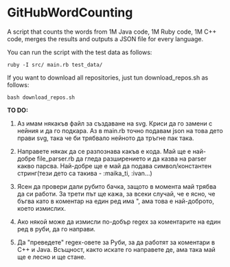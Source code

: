 # GitHubWordCounting
A script that counts the words from 1M Java code, 1M Ruby code, 1M C++ code, merges the results and outputs a JSON file for every language.

You can run the script with the test data as follows:

```ruby -I src/ main.rb test_data/```

If you want to download all repositories, just tun download_repos.sh as follows:

```bash download_repos.sh```


**TO DO:**

1. Аз имам някакъв файл за създаване на svg. Криси да го замени с нейния и да го подкара. Аз в main.rb точно подавам json на това дето прави svg, така че би трябвало нейното да тръгне пак така.

2. Направете някак да се разпознава какъв е кода. Май ще е най-добре file_parser.rb да гледа разширението и да казва на parser какво парсва. Най-добре ще е май да подава символ/константен стринг(тези дето са такива - :maika_ti, :ivan...)

3. Ясен да провери дали рубито бачка, защото в момента май трябва да си работи. За трети път ще кажа, за всеки случай, че е ясно, че бъгва като в коментар на един ред има ", ама това е най-доброто, което измислих.

4. Ако някой може да измисли по-добър regex за коментарите на един ред в руби, да го направи.

5. Да "преведете" regex-овете за Руби, за да работят за коментари в C++ и Java. Всъщност, както искате го направете де, ама така май ще е лесно и ще стане.
